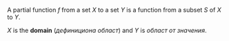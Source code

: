 A partial function $f$ from a set $X$ to a set $Y$ is a function from a subset $S$ of $X$ to $Y$. 

$X$ is the **domain** (*дефинициона област*) and $Y$ is *област от значения*.

